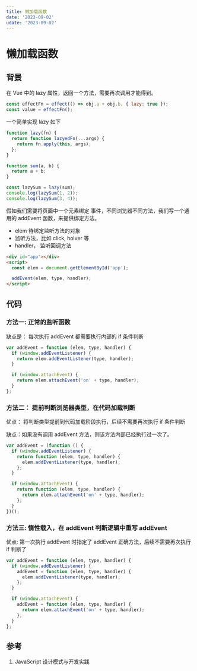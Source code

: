 ```yaml
---
title: 懒加载函数
date: '2023-09-02'
udate: '2023-09-02'
---
```


# 懒加载函数

## 背景

在 Vue 中的 lazy 属性，返回一个方法，需要再次调用才能得到。

```js
const effectFn = effect(() => obj.a + obj.b, { lazy: true });
const value = effectFn();
```

一个简单实现 lazy 如下

```js
function lazy(fn) {
  return function lazyedFn(...args) {
    return fn.apply(this, args);
  };
}

function sum(a, b) {
  return a + b;
}

const lazySum = lazy(sum);
console.log(lazySum(1, 2));
console.log(lazySum(3, 4));
```

假如我们需要将页面中一个元素绑定 事件，不同浏览器不同方法，我们写一个通用的 addEvent 函数，来提供绑定方法。

- elem 待绑定监听方法的对象
- 监听方法，比如 click, holver 等
- handler， 监听回调方法

```html
<div id="app"></div>
<script>
  const elem = document.getElementById('app');

  addEvent(elem, type, handler);
</script>
```

## 代码

### 方法一: 正常的监听函数

缺点是： 每次执行 addEvent 都需要执行内部的 if 条件判断

```js
var addEvent = function (elem, type, handler) {
  if (window.addEventListener) {
    return elem.addEventListener(type, handler);
  }

  if (window.attachEvent) {
    return elem.attachEvent('on' + type, handler);
  }
};
```

### 方法二： 提前判断浏览器类型，在代码加载判断

优点： 将判断类型提前到代码加载阶段执行，后续不需要再次执行 if 条件判断

缺点：如果没有调用 addEvent 方法，则该方法内部已经执行过一次了。

```js
var addEvent = (function () {
  if (window.addEventListener) {
    return function (elem, type, handler) {
      elem.addEventListener(type, handler);
    };
  }

  if (window.attachEvent) {
    return function (elem, type, handler) {
      return elem.attachEvent('on' + type, handler);
    };
  }
})();
```

### 方法三: 惰性载入，在 addEvent 判断逻辑中重写 addEvent

优点: 第一次执行 addEvent 时指定了 addEvent 正确方法，后续不需要再次执行 if 判断了

```js
var addEvent = function (elem, type, handler) {
  if (window.addEventListener) {
    addEvent = function (elem, type, handler) {
      elem.addEventListener(type, handler);
    };
  }

  if (window.attachEvent) {
    addEvent = function (elem, type, handler) {
      return elem.attachEvent('on' + type, handler);
    };
  }
};
```

## 参考

1. JavaScript 设计模式与开发实践
